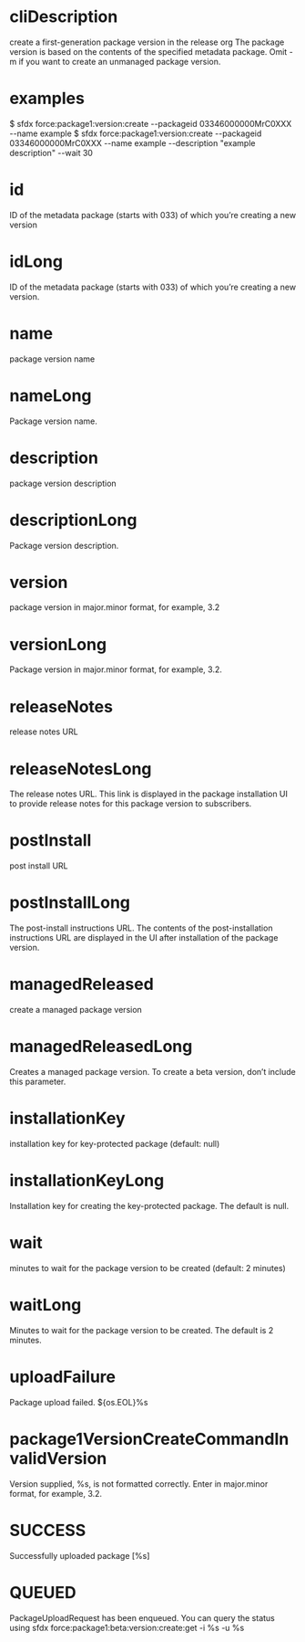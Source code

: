 # cliDescription

create a first-generation package version in the release org
The package version is based on the contents of the specified metadata package. Omit -m if you want to create an unmanaged package version.

# examples

$ sfdx force:package1:version:create --packageid 03346000000MrC0XXX --name example
$ sfdx force:package1:version:create --packageid 03346000000MrC0XXX --name example --description "example description" --wait 30

# id

ID of the metadata package (starts with 033) of which you’re creating a new version

# idLong

ID of the metadata package (starts with 033) of which you’re creating a new version.

# name

package version name

# nameLong

Package version name.

# description

package version description

# descriptionLong

Package version description.

# version

package version in major.minor format, for example, 3.2

# versionLong

Package version in major.minor format, for example, 3.2.

# releaseNotes

release notes URL

# releaseNotesLong

The release notes URL. This link is displayed in the package installation UI to provide release notes for this package version to subscribers.

# postInstall

post install URL

# postInstallLong

The post-install instructions URL. The contents of the post-installation instructions URL are displayed in the UI after installation of the package version.

# managedReleased

create a managed package version

# managedReleasedLong

Creates a managed package version. To create a beta version, don’t include this parameter.

# installationKey

installation key for key-protected package (default: null)

# installationKeyLong

Installation key for creating the key-protected package. The default is null.

# wait

minutes to wait for the package version to be created (default: 2 minutes)

# waitLong

Minutes to wait for the package version to be created. The default is 2 minutes.

# uploadFailure

Package upload failed. ${os.EOL}%s

# package1VersionCreateCommandInvalidVersion

Version supplied, %s, is not formatted correctly. Enter in major.minor format, for example, 3.2.

# SUCCESS

Successfully uploaded package [%s]

# QUEUED

PackageUploadRequest has been enqueued. You can query the status using
sfdx force:package1:beta:version:create:get -i %s -u %s
